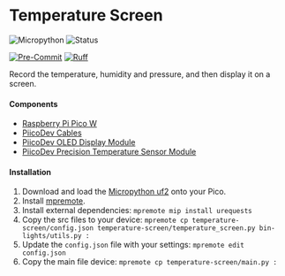 # Temperature Screen

![Micropython](https://img.shields.io/badge/Micropython-1.23.0-green?style=flat-square)
![Status](https://img.shields.io/badge/Status-Beta-yellowgreen?style=flat-square)

[![Pre-Commit](https://img.shields.io/badge/pre--commit-enabled-informational?logo=pre-commit&style=flat-square)](https://github.com/pre-commit/pre-commit)
[![Ruff](https://img.shields.io/badge/ruff-enabled-informational?logo=ruff&style=flat-square)](https://github.com/astral-sh/ruff)

Record the temperature, humidity and pressure, and then display it on a screen.

#### Components

- [Raspberry Pi Pico W](https://www.raspberrypi.com/products/raspberry-pi-pico/)
- [PiicoDev Cables](https://core-electronics.com.au/piicodev/cables.html)
- [PiicoDev OLED Display Module](https://core-electronics.com.au/piicodev-oled-display-module-128x64-ssd1306.html)
- [PiicoDev Precision Temperature Sensor Module](https://core-electronics.com.au/piicodev-precision-temperature-sensor-tmp117.html)

#### Installation

1. Download and load the [Micropython uf2](https://www.raspberrypi.com/documentation/microcontrollers/micropython.html) onto your Pico.
2. Install [mpremote](https://pypi.org/project/mpremote/).
3. Install external dependencies: `mpremote mip install urequests`
4. Copy the src files to your device: `mpremote cp temperature-screen/config.json temperature-screen/temperature_screen.py bin-lights/utils.py :`
5. Update the `config.json` file with your settings: `mpremote edit config.json`
6. Copy the main file device: `mpremote cp temperature-screen/main.py :`

